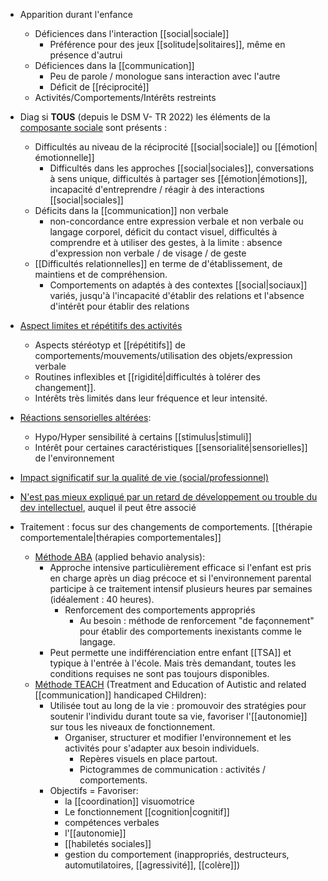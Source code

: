 

- Apparition durant l'enfance 
	- Déficiences dans l'interaction [[social|sociale]] 
		- Préférence pour des jeux [[solitude|solitaires]], même en présence d'autrui
	- Déficiences dans la [[communication]]
		- Peu de parole / monologue sans interaction avec l'autre
		- Déficit de [[réciprocité]] 
	- Activités/Comportements/Intérêts restreints 

- Diag si **TOUS** (depuis le DSM V- TR 2022) les éléments de la <u>composante sociale</u> sont présents :
	- Difficultés au niveau de la réciprocité [[social|sociale]] ou [[émotion|émotionnelle]] 
		- Difficultés dans les approches [[social|sociales]], conversations à sens unique, difficultés à partager ses [[émotion|émotions]], incapacité d'entreprendre / réagir à des interactions [[social|sociales]] 
	- Déficits dans la [[communication]] non verbale 
		- non-concordance entre expression verbale et non verbale ou langage corporel,  déficit du contact visuel, difficultés à comprendre et à utiliser des gestes, à la limite : absence d'expression non verbale / de visage / de geste
	- [[Difficultés relationnelles]] en terme de d'établissement, de maintiens et de compréhension. 
		- Comportements on adaptés à des contextes [[social|sociaux]] variés, jusqu'à l'incapacité d'établir des relations et l'absence d'intérêt pour établir des relations
- <u>Aspect limites et répétitifs des activités</u>
	- Aspects stéréotyp et [[répétitifs]] de comportements/mouvements/utilisation des objets/expression verbale
	- Routines inflexibles et [[rigidité|difficultés à tolérer des changement]].
	- Intérêts très limités dans leur fréquence et leur intensité.
- <u>Réactions sensorielles altérées</u>:
	- Hypo/Hyper sensibilité à certains [[stimulus|stimuli]] 
	- Intérêt pour certaines caractéristiques [[sensorialité|sensorielles]] de l'environnement 
- <u>Impact significatif sur la qualité de vie (social/professionnel)</u>
- <u>N'est pas mieux expliqué par un retard de développement ou trouble du dev intellectuel</u>, auquel il peut être associé

- Traitement : focus sur des changements de comportements. [[thérapie comportementale|thérapies comportementales]]
	- <u>Méthode ABA</u> (applied behavio analysis):
		- Approche intensive particulièrement efficace si l'enfant est pris en charge après un diag précoce et si l'environnement parental participe à ce traitement intensif plusieurs heures par semaines (idéalement : 40 heures).
			- Renforcement des comportements appropriés 
				- Au besoin : méthode de renforcement "de façonnement" pour établir des comportements inexistants comme le langage.
		- Peut permette une indifférenciation entre enfant [[TSA]] et typique à l'entrée à l'école. Mais très demandant, toutes les conditions requises ne sont pas toujours disponibles. 
	- <u>Méthode TEACH</u> (Treatment and Education of Autistic and related [[communication]] handicaped CHildren):
		- Utilisée tout au long de la vie : promouvoir des stratégies pour soutenir l'individu durant toute sa vie, favoriser l'[[autonomie]] sur tous les niveaux de fonctionnement. 
			- Organiser, structurer et modifier l'environnement et les activités pour s'adapter aux besoin individuels. 
				- Repères visuels en place partout.
				- Pictogrammes de communication : activités / comportements.
		- Objectifs = Favoriser:
			- la [[coordination]] visuomotrice
			- Le fonctionnement [[cognition|cognitif]] 
			- compétences verbales 
			- l'[[autonomie]]
			- [[habiletés sociales]] 
			- gestion du comportement (inappropriés, destructeurs, automutilatoires, [[agressivité]], [[colère]])
